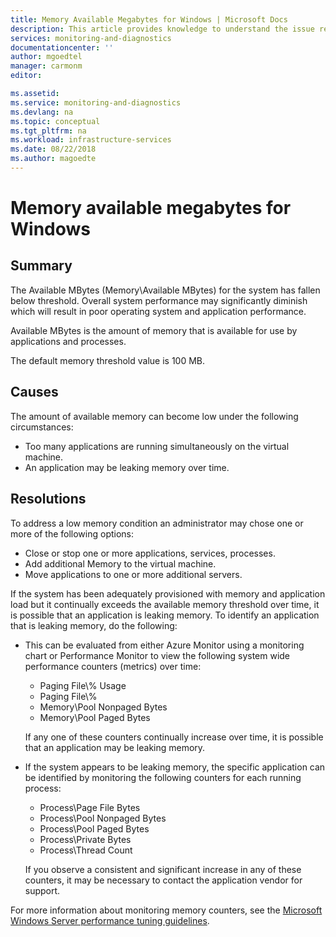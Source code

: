 ```yaml
---
title: Memory Available Megabytes for Windows | Microsoft Docs
description: This article provides knowledge to understand the issue reported, what are the possible causes, and how to resolve the health issue identified by Azure Monitor VM Health.
services: monitoring-and-diagnostics
documentationcenter: ''
author: mgoedtel
manager: carmonm
editor: 

ms.assetid: 
ms.service: monitoring-and-diagnostics
ms.devlang: na
ms.topic: conceptual
ms.tgt_pltfrm: na
ms.workload: infrastructure-services
ms.date: 08/22/2018
ms.author: magoedte
---
```


# Memory available megabytes for Windows

## Summary

The Available MBytes (Memory\Available MBytes) for the system has fallen below threshold. Overall system performance may significantly diminish which will result in poor operating system and application performance.

Available MBytes is the amount of memory that is available for use by applications and processes.

The default memory threshold value is 100 MB.

## Causes

The amount of available memory can become low under the following circumstances:

- Too many applications are running simultaneously on the virtual machine.
- An application may be leaking memory over time.

## Resolutions

To address a low memory condition an administrator may chose one or more of the following options:

- Close or stop one or more applications, services, processes.
- Add additional Memory to the virtual machine.
- Move applications to one or more additional servers.

If the system has been adequately provisioned with memory and application load but it continually exceeds the available memory threshold over time, it is possible that an application is leaking memory. To identify an application that is leaking memory, do the following:

- This can be evaluated from either Azure Monitor using a monitoring chart or Performance Monitor to view the following system wide performance counters (metrics) over time:

    - Paging File\\\% Usage 
	- Paging File\\\%
    - Memory\Pool Nonpaged Bytes
    - Memory\Pool Paged Bytes

    If any one of these counters continually increase over time, it is possible that an application may be leaking memory. 

    
- If the system appears to be leaking memory, the specific application can be identified by monitoring the following counters for each running process:

    - Process\Page File Bytes 
	- Process\Pool Nonpaged Bytes
    - Process\Pool Paged Bytes 
	- Process\Private Bytes
    - Process\Thread Count

    If you observe a consistent and significant increase in any of these counters, it may be necessary to contact the application vendor for support.

For more information about monitoring memory counters, see the [Microsoft Windows Server performance tuning guidelines](https://docs.microsoft.com/windows-server/administration/performance-tuning/). 